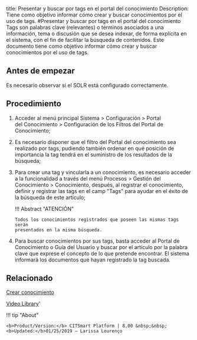 title: Presentar y buscar por tags en el portal del conocimiento
Description: Tiene como objetivo informar cómo crear y buscar conocimientos por el uso de tags.
#Presentar y buscar por tags en el portal del conocimiento
Tags son palabras clave (relevantes) o términos asociados a una información, tema o discusión que se desea indexar, de forma explícita en el sistema, con el fin de facilitar la búsqueda de contenidos.
Este documento tiene como objetivo informar cómo crear y buscar conocimientos por el uso de tags.

Antes de empezar
----------------

Es necesario observar si el SOLR está configurado correctamente.

Procedimiento
-------------

1.  Acceder al menú principal Sistema \> Configuración \> Portal
    del Conocimiento \> Configuración de los Filtros del Portal de Conocimiento;

2.  Es necesario disponer que el filtro del Portal del conocimiento sea
    realizado por tags, pudiendo también ordenar en qué posición de importancia
    la tag tendrá en el suministro de los resultados de la búsqueda;

3.  Para crear una tag y vincularla a un conocimiento, es necesario acceder a la
    funcionalidad a través del menú Procesos \> Gestión del Conocimiento \>
    Conocimiento, después, al registrar el conocimiento, definir y registrar las
    tags en el camp "Tags" para ayudar en el éxito de la búsqueda de este
    artículo;

    !!! Abstract "ATENCIÓN"

        Todos los conocimientos registrados que poseen las mismas tags serán
        presentados en la misma búsqueda.

4.  Para buscar conocimientos por sus tags, basta acceder al Portal de
    Conocimiento o Guía del Usuario y buscar por el artículo por la palabra
    clave que exprese el concepto de lo que pretende encontrar. El sistema
    informará los documentos que hayan registrado la tag buscada.

Relacionado
---------------

[Crear conocimiento](/es-es/citsmart-platform-8/processes/knowledge/use/create-knowledge.html)

<i class='fa fa-youtube-play  fa-2x' style='color:#97ce17;vertical-align: middle;'> </i> [Video Library](https://www.youtube.com/playlist?list=PLB5qK2uzf2RPgNa5jacymoUrgZpi7MgdD)'

!!! tip "About"

    <b>Product/Version:</b> CITSmart Platform | 8.00 &nbsp;&nbsp;
    <b>Updated:</b>01/25/2019 – Larissa Lourenço
